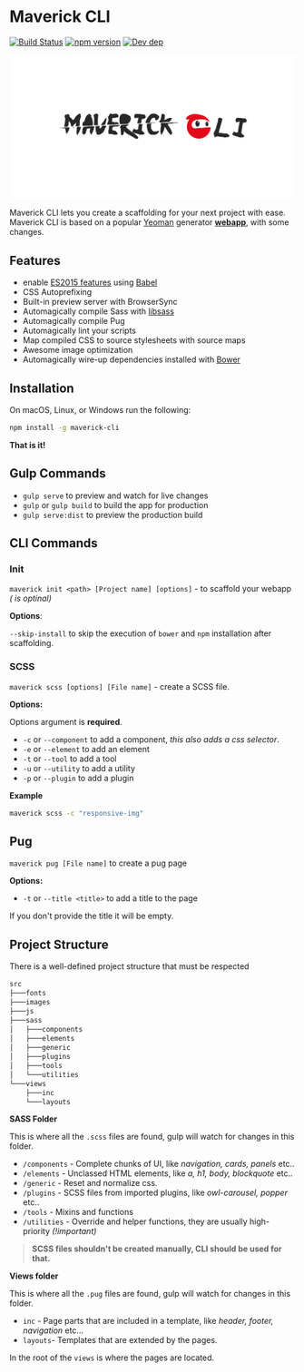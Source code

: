 # Maverick CLI
[![Build Status](https://travis-ci.org/ilicmarko/maverick-cli.svg?branch=master)](https://travis-ci.org/ilicmarko/maverick-cli) [![npm version](https://badge.fury.io/js/maverick-cli.svg)](https://badge.fury.io/js/maverick-cli) [![Dev dep](https://david-dm.org/ilicmarko/maverick-cli.svg)](https://david-dm.org/ilicmarko/maverick-cli)

![CLI Logo](https://raw.githubusercontent.com/ilicmarko/maverick-cli/master/logo.png) 

Maverick CLI lets you create a scaffolding for your next project with ease. Maverick CLI is based on a popular [Yeoman](http://yeoman.io/) generator [**webapp**](https://github.com/yeoman/generator-webapp), with some changes.

## Features

* enable [ES2015 features](https://babeljs.io/docs/learn-es2015/) using [Babel](https://babeljs.io)
* CSS Autoprefixing
* Built-in preview server with BrowserSync
* Automagically compile Sass with [libsass](http://libsass.org)
* Automagically compile Pug
* Automagically lint your scripts
* Map compiled CSS to source stylesheets with source maps
* Awesome image optimization
* Automagically wire-up dependencies installed with [Bower](http://bower.io)

## Installation

On macOS, Linux, or Windows run the following:

```bash
npm install -g maverick-cli
```

**That is it!**

## Gulp Commands

* `gulp serve` to preview and watch for live changes
* `gulp` or `gulp build` to build the app for production
* `gulp serve:dist` to preview the production build

## CLI Commands

### Init

`maverick init <path> [Project name] [options]` - to scaffold your webapp *(<path> is optinal)*

**Options**:

`--skip-install` to skip the execution of `bower` and `npm` installation after scaffolding.

### SCSS

`maverick scss [options] [File name]` - create a SCSS file.

**Options:**

Options argument is **required**.

* `-c` or `--component` to add a component, *this also adds a css selector*.
* `-e` or `--element` to add an element
* `-t` or `--tool` to add a tool
* `-u` or `--utility` to add a utility
* `-p` or `--plugin` to add a plugin

**Example**

```bash
maverick scss -c "responsive-img"
```
##  Pug 

`maverick pug [File name]` to create a pug page

**Options:**

* `-t` or `--title <title>` to add a title to the page

If you don't provide the title it will be empty.

## Project Structure 

There is a well-defined project structure that must be respected

```
src
├───fonts
├───images
├───js
├───sass
│   ├───components
│   ├───elements
│   ├───generic
│   ├───plugins
│   ├───tools
│   └───utilities
└───views
    ├───inc
    └───layouts
```

**SASS Folder**

This is where all the `.scss` files are found, gulp will watch for changes in this folder.

* `/components` - Complete chunks of UI, like *navigation, cards, panels* etc..
* `/elements` - Unclassed HTML elements, like *a, h1, body, blockquote* etc..
* `/generic` - Reset and normalize css.
* `/plugins` - SCSS files from imported plugins, like *owl-carousel, popper* etc..
* `/tools` - Mixins and functions
* `/utilities` - Override and helper functions, they are usually high-priority *(!important)*

> **SCSS files shouldn't be created manually, CLI should be used for that.**

**Views folder**

This is where all the `.pug` files are found, gulp will watch for changes in this folder.

* `inc` - Page parts that are included in a template, like *header, footer, navigation* etc...
* `layouts`- Templates that are extended by the pages.

In the root of the `views` is where the pages are located.



